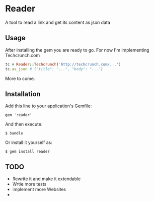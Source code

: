 # Reader

A tool to read a link and get its content as json data

## Usage

After installing the gem you are ready to go. For now I'm implementing Techcrunch.com

```ruby
tc = Reader::Techcrunch('http://techcrunch.com/...')
tc.as_json # {"title": "...", "body": "..."}
```

More to come.

## Installation

Add this line to your application's Gemfile:

    gem 'reader'

And then execute:

    $ bundle

Or install it yourself as:

    $ gem install reader

## TODO

* Rewrite it and make it extendable
* Wrtie more tests
* implement more Websites
* 
